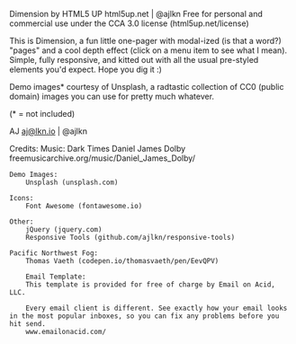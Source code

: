 Dimension by HTML5 UP
html5up.net | @ajlkn
Free for personal and commercial use under the CCA 3.0 license (html5up.net/license)

This is Dimension, a fun little one-pager with modal-ized (is that a word?) "pages"
and a cool depth effect (click on a menu item to see what I mean). Simple, fully
responsive, and kitted out with all the usual pre-styled elements you'd expect.
Hope you dig it :)

Demo images\* courtesy of Unsplash, a radtastic collection of CC0 (public domain) images
you can use for pretty much whatever.

(\* = not included)

AJ
aj@lkn.io | @ajlkn

Credits:
    Music:
      Dark Times
      Daniel James Dolby
      freemusicarchive.org/music/Daniel_James_Dolby/

    Demo Images:
    	Unsplash (unsplash.com)

    Icons:
    	Font Awesome (fontawesome.io)

    Other:
    	jQuery (jquery.com)
    	Responsive Tools (github.com/ajlkn/responsive-tools)

    Pacific Northwest Fog:
    	Thomas Vaeth (codepen.io/thomasvaeth/pen/EevQPV)

    	Email Template:
    	This template is provided for free of charge by Email on Acid, LLC.

    	Every email client is different. See exactly how your email looks in the most popular inboxes, so you can fix any problems before you hit send.
    	www.emailonacid.com/
